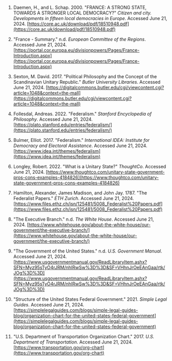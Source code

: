 1. Daemen, H., and L. Schap. 2000. "FRANCE: A STRONG STATE, TOWARDS A STRONGER LOCAL DEMOCRACY?" _Citizen and city. Developments in fifteen local democracies in Europe_. Accessed June 21, 2024. [https://core.ac.uk/download/pdf/18510948.pdf](https://core.ac.uk/download/pdf/18510948.pdf)

2. "France - Summary." n.d. _European Committee of the Regions_. Accessed June 21, 2024. [https://portal.cor.europa.eu/divisionpowers/Pages/France-Introduction.aspx](https://portal.cor.europa.eu/divisionpowers/Pages/France-Introduction.aspx)

3. Sexton, M. David. 2017. "Political Philosophy and the Concept of the Scandinavian Unitary Republic." _Butler University Libraries_. Accessed June 21, 2024. [https://digitalcommons.butler.edu/cgi/viewcontent.cgi?article=1048&context=the-mall](https://digitalcommons.butler.edu/cgi/viewcontent.cgi?article=1048&context=the-mall)

4. Follesdal, Andreas. 2022. "Federalism." _Stanford Encyclopedia of Philosophy_. Accessed June 21, 2024. [https://plato.stanford.edu/entries/federalism/](https://plato.stanford.edu/entries/federalism/)

5. Bulmer, Elliot. 2017. "Federalism." _International IDEA: Institute for Democracy and Electoral Assistance_. Accessed June 21, 2024. [https://www.idea.int/themes/federalism](https://www.idea.int/themes/federalism)

6. Longley, Robert. 2022. "What is a Unitary State?" _ThoughtCo_. Accessed June 21, 2024. [https://www.thoughtco.com/unitary-state-government-pros-cons-examples-4184826](https://www.thoughtco.com/unitary-state-government-pros-cons-examples-4184826)

7. Hamilton, Alexander, James Madison, and John Jay. 1787. "The Federalist Papers." _ETH Zurich_. Accessed June 21, 2024. [https://www.files.ethz.ch/isn/125481/5008_Federalist%20Papers.pdf](https://www.files.ethz.ch/isn/125481/5008_Federalist%20Papers.pdf)

8. "The Executive Branch." n.d. _The White House_. Accessed June 21, 2024. [https://www.whitehouse.gov/about-the-white-house/our-government/the-executive-branch/](https://www.whitehouse.gov/about-the-white-house/our-government/the-executive-branch/)

9. "The Government of the United States." n.d. _U.S. Government Manual_. Accessed June 21, 2024. [https://www.usgovernmentmanual.gov/ReadLibraryItem.ashx?SFN=Myz95sTyO4rJRM/nhIRwSw%3D%3D&SF=VHhnJrOeEAnGaa/rtk/JOg%3D%3D](https://www.usgovernmentmanual.gov/ReadLibraryItem.ashx?SFN=Myz95sTyO4rJRM/nhIRwSw%3D%3D&SF=VHhnJrOeEAnGaa/rtk/JOg%3D%3D)

10. "Structure of the United States Federal Government." 2021. _Simple Legal Guides_. Accessed June 21, 2024. [https://simplelegalguides.com/blogs/simple-legal-guides-blog/organization-chart-for-the-united-states-federal-government](https://simplelegalguides.com/blogs/simple-legal-guides-blog/organization-chart-for-the-united-states-federal-government)

11. "U.S. Department of Transportation Organization Chart." 2017. _U.S. Department of Transportation_. Accessed June 21, 2024. [https://www.transportation.gov/org-chart](https://www.transportation.gov/org-chart)
